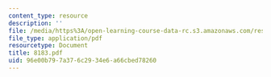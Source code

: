 ```yaml
---
content_type: resource
description: ''
file: /media/https%3A/open-learning-course-data-rc.s3.amazonaws.com/res-12-000-evolution-of-physical-oceanography-spring-2007/96e00b797a376c2934e6a66cbed78260_8183.pdf
file_type: application/pdf
resourcetype: Document
title: 8183.pdf
uid: 96e00b79-7a37-6c29-34e6-a66cbed78260
---
```

